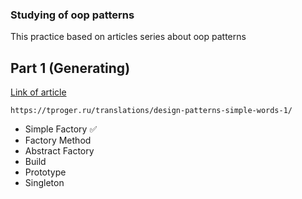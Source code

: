 ### Studying of oop patterns
This practice based on articles series about oop patterns

## Part 1 (Generating)
[Link of article](https://tproger.ru/translations/design-patterns-simple-words-1/)
``` url 
https://tproger.ru/translations/design-patterns-simple-words-1/
```
- Simple Factory :white_check_mark:
- Factory Method
- Abstract Factory
- Build
- Prototype
- Singleton
